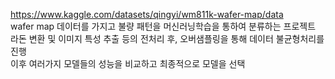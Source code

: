 https://www.kaggle.com/datasets/qingyi/wm811k-wafer-map/data  
wafer map 데이터를 가지고 불량 패턴을 머신러닝학습을 통하여 분류하는 프로젝트  
라돈 변환 및 이미지 특성 추출 등의 전처리 후, 오버샘플링을 통해 데이터 불균형처리를 진행  
이후 여러가지 모델들의 성능을 비교하고 최종적으로 모델을 선택
